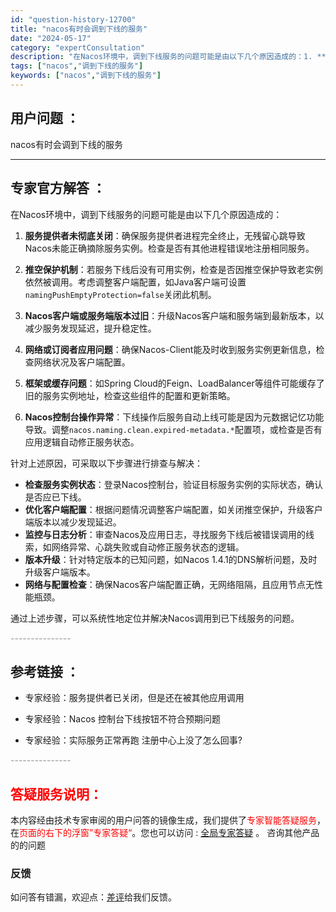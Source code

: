 ```yaml
---
id: "question-history-12700"
title: "nacos有时会调到下线的服务"
date: "2024-05-17"
category: "expertConsultation"
description: "在Nacos环境中，调到下线服务的问题可能是由以下几个原因造成的：1. **服务提供者未彻底关闭**：确保服务提供者进程完全终止，无残留心跳导致Nacos未能正确摘除服务实例。检查是否有其他进程错误地注册相同服务。2. **推空保护机制**：若服务下线后没有可用实例，检查是否因推空保护导致老实例依然"
tags: ["nacos","调到下线的服务"]
keywords: ["nacos","调到下线的服务"]
---
```


## 用户问题 ： 
 nacos有时会调到下线的服务  

---------------
## 专家官方解答 ：

在Nacos环境中，调到下线服务的问题可能是由以下几个原因造成的：

1. **服务提供者未彻底关闭**：确保服务提供者进程完全终止，无残留心跳导致Nacos未能正确摘除服务实例。检查是否有其他进程错误地注册相同服务。

2. **推空保护机制**：若服务下线后没有可用实例，检查是否因推空保护导致老实例依然被调用。考虑调整客户端配置，如Java客户端可设置`namingPushEmptyProtection=false`关闭此机制。

3. **Nacos客户端或服务端版本过旧**：升级Nacos客户端和服务端到最新版本，以减少服务发现延迟，提升稳定性。

4. **网络或订阅者应用问题**：确保Nacos-Client能及时收到服务实例更新信息，检查网络状况及客户端配置。

5. **框架或缓存问题**：如Spring Cloud的Feign、LoadBalancer等组件可能缓存了旧的服务实例地址，检查这些组件的配置和更新策略。

6. **Nacos控制台操作异常**：下线操作后服务自动上线可能是因为元数据记忆功能导致。调整`nacos.naming.clean.expired-metadata.*`配置项，或检查是否有应用逻辑自动修正服务状态。

针对上述原因，可采取以下步骤进行排查与解决：

- **检查服务实例状态**：登录Nacos控制台，验证目标服务实例的实际状态，确认是否应已下线。
- **优化客户端配置**：根据问题情况调整客户端配置，如关闭推空保护，升级客户端版本以减少发现延迟。
- **监控与日志分析**：审查Nacos及应用日志，寻找服务下线后被错误调用的线索，如网络异常、心跳失败或自动修正服务状态的逻辑。
- **版本升级**：针对特定版本的已知问题，如Nacos 1.4.1的DNS解析问题，及时升级客户端版本。
- **网络与配置检查**：确保Nacos客户端配置正确，无网络阻隔，且应用节点无性能瓶颈。

通过上述步骤，可以系统性地定位并解决Nacos调用到已下线服务的问题。


<font color="#949494">---------------</font> 


## 参考链接 ：

* 专家经验：服务提供者已关闭，但是还在被其他应用调用 
 
 * 专家经验：Nacos 控制台下线按钮不符合预期问题 
 
 * 专家经验：实际服务正常再跑 注册中心上没了怎么回事? 


 <font color="#949494">---------------</font> 
 


## <font color="#FF0000">答疑服务说明：</font> 

本内容经由技术专家审阅的用户问答的镜像生成，我们提供了<font color="#FF0000">专家智能答疑服务</font>，在<font color="#FF0000">页面的右下的浮窗”专家答疑“</font>。您也可以访问 : [全局专家答疑](https://answer.opensource.alibaba.com/docs/intro) 。 咨询其他产品的的问题

### 反馈
如问答有错漏，欢迎点：[差评](https://ai.nacos.io/user/feedbackByEnhancerGradePOJOID?enhancerGradePOJOId=13857)给我们反馈。
